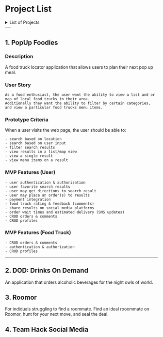 # Project List

<details>
  <summary>List of Projects</summary>
  <a href="">PopUp Foodies</a>
</details>
---

## 1. PopUp Foodies

### Description
A food truck locator application that allows users to plan their next pop up meal.

### User Story
```
As a food enthusiast, the user want the ability to view a list and or map of local food trucks in their area. 
Additionally they want the ability to filter by certain categories, and view a particular food trucks menu items.
```

### Prototype Criteria
When a user visits the web page, the user should be able to:
```
- search based on location
- search based on user input
- filter search results
- view results in a list/map view
- view a single result
- view menu items on a result
```

### MVP Features (User)
```
- user authentication & authorization
- user favorite search results
- user may get directions to search result
- user may place an order(s) to results
- payment integration
- food truck rating & feedback (comments)
- share results on social media platforms
- order wait times and estimated delivery (SMS updates)
- CRUD orders & comments
- CRUD profiles
```

### MVP Features (Food Truck)
```
- CRUD orders & comments
- authentication & authorization
- CRUD profiles
```
---

## 2. DOD: Drinks On Demand
An application that orders alcoholic beverages for the night owls of world.
## 3. Roomor
For indiduals struggling to find a roommate. Find an ideal rooommate on Roomor, hunt for your next move, and seal the deal.
## 4. Team Hack Social Media
